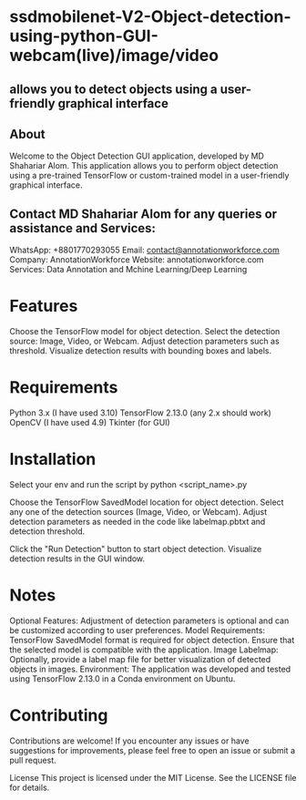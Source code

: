 # ssdmobilenet-V2-Object-detection-using-python-GUI-webcam(live)/image/video
## allows you to detect objects using a user-friendly graphical interface

## About
Welcome to the Object Detection GUI application, developed by MD Shahariar Alom.
This application allows you to perform object detection using a pre-trained TensorFlow
or custom-trained model in a user-friendly graphical interface.

## Contact MD Shahariar Alom for any queries or assistance and Services:

WhatsApp: +8801770293055
Email: contact@annotationworkforce.com
Company: AnnotationWorkforce
Website: annotationworkforce.com
Services: Data Annotation and Mchine Learning/Deep Learning

# Features
Choose the TensorFlow model for object detection.
Select the detection source: Image, Video, or Webcam.
Adjust detection parameters such as threshold.
Visualize detection results with bounding boxes and labels.

# Requirements
Python 3.x (I have used 3.10)
TensorFlow 2.13.0 (any 2.x should work)
OpenCV (I have used 4.9)
Tkinter (for GUI)

# Installation
Select your env and run the script by
python <script_name>.py


Choose the TensorFlow SavedModel location for object detection.
Select any one of the detection sources (Image, Video, or Webcam).
Adjust detection parameters as needed in the code like labelmap.pbtxt and
detection threshold.

Click the "Run Detection" button to start object detection.
Visualize detection results in the GUI window.

# Notes
Optional Features: Adjustment of detection parameters is optional and can be customized according to user preferences.
Model Requirements: TensorFlow SavedModel format is required for object detection. Ensure that the selected model is compatible with the application.
Image Labelmap: Optionally, provide a label map file for better visualization of detected objects in images.
Environment: The application was developed and tested using TensorFlow 2.13.0 in a Conda environment on Ubuntu.

# Contributing
Contributions are welcome! If you encounter any issues or have suggestions for improvements, please feel free to open an issue or submit a pull request.

License
This project is licensed under the MIT License. See the LICENSE file for details.
